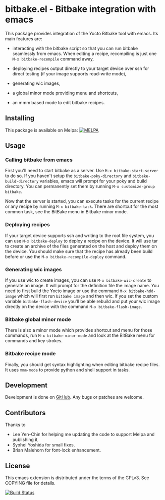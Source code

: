# bitbake.el - Bitbake integration with emacs

This package provides integration of the Yocto Bitbake tool with
emacs. Its main features are:

* interacting with the bitbake script so that you can run bitbake
  seamlessly from emacs. When editing a recipe, recompiling is just
  one `M-x bitbake-recompile` command away,

* deploying recipes output directly to your target device over ssh for
  direct testing (if your image supports read-write mode),

* generating wic images,

* a global minor mode providing menu and shortcuts,

* an mmm based mode to edit bitbake recipes.

## Installing

This package is available on Melpa:
[![MELPA](http://melpa.org/packages/bitbake-badge.svg)](http://melpa.org/#/bitbake)

## Usage

### Calling bitbake from emacs

First you'll need to start bitbake as a server. Use `M-x
bitbake-start-server` to do so. If you haven't setup the
`bitbake-poky-directory` and `bitbake-build-directory` variables, emacs will
prompt for your poky and build directory. You can permanently set them
by running `M-x customize-group bitbake`.

Now that the server is started, you can execute tasks for the current
recipe or any recipe by running `M-x bitbake-task`. There are shortcut for
the most common task, see the BitBake menu in Bitbake minor mode.

### Deploying recipes

If your target device supports ssh and writing to the root file system,
you can use `M-x bitbake-deploy` to deploy a recipe on the device. It will
use tar to create an archive of the files generated on the host and
deploy them on the device. You should make sure that the recipe has
already been build before or use the `M-x bitbake-recompile-deploy`
command.

### Generating wic images

If you use wic to create images, you can use `M-x bitbake-wic-create` to
generate an image. It will prompt for the definition file the image
name. You need to first build the Yocto image or use the command
`M-x bitbake-hdd-image` which will first run `bitbake image` and then wic.
If you set the custom variable `bitbake-flash-device` you'll be able
rebuild and put your wic image directly on the device with the command
`M-x bitbake-flash-image`.

### Bitbake global minor mode

There is also a minor mode which provides shortcut and menu for those
commands, run `M-x bitbake-minor-mode` and look at the BitBake menu
for commands and key strokes.

### Bitbake recipe mode

Finally, you should get syntax highlighting when editing bitbake
recipe files. It uses `mmm-mode` to provide python and shell support
in tasks.

## Development

Development is done on
[GitHub](https://github.com/canatella/bitbake-el). Any bugs or patches
are welcome.

## Contributors

Thanks to

- Lee Yen-Chin for helping me updating the code to support Melpa and
  publishing it,
- Syohei Yoshida for small fixes,
- Brian Malehorn for font-lock enhancement.

## License

This emacs extension is distributed under the terms of the GPLv3. See
COPYING file for details.

[![Build Status](https://travis-ci.org/canatella/bitbake-el.svg?branch=master)](https://travis-ci.org/canatella/bitbake-el)
